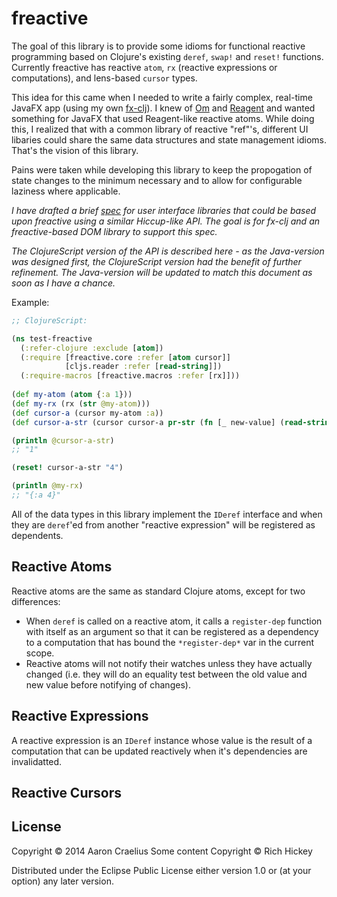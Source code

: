 # freactive

The goal of this library is to provide some idioms for functional reactive programming based on Clojure's existing `deref`, `swap!` and `reset!` functions. Currently freactive has reactive `atom`, `rx` (reactive expressions or computations), and lens-based  `cursor` types.

This idea for this came when I needed to write a fairly complex, real-time JavaFX app (using my own [fx-clj](https://github.com/aaronc/fx-clj/)). I knew of [Om](https://github.com/swannodette/om) and [Reagent](https://github.com/reagent-project/reagent) and wanted something for JavaFX that used Reagent-like reactive atoms. While doing this, I realized that with a common library of reactive "ref"'s, different UI libaries could share the same data structures and state management idioms. That's the vision of this library.

Pains were taken while developing this library to keep the propogation of state changes to the minimum necessary and to allow for configurable laziness where applicable.

*I have drafted a brief [spec](https://github.com/aaronc/freactive/wiki/User-Interface-Spec) for user interface libraries that could be based upon freactive using a similar Hiccup-like API. The goal is for fx-clj and an freactive-based DOM library to support this spec.*

*The ClojureScript version of the API is described here - as the Java-version was designed first, the ClojureScript version had the benefit of further refinement. The Java-version will be updated to match this document as soon as I have a chance.*

Example:
```clojure
;; ClojureScript:

(ns test-freactive
  (:refer-clojure :exclude [atom])
  (:require [freactive.core :refer [atom cursor]]
            [cljs.reader :refer [read-string]])
  (:require-macros [freactive.macros :refer [rx]]))
  
(def my-atom (atom {:a 1}))
(def my-rx (rx (str @my-atom)))
(def cursor-a (cursor my-atom :a))
(def cursor-a-str (cursor cursor-a pr-str (fn [_ new-value] (read-string new-value))))

(println @cursor-a-str)
;; "1"

(reset! cursor-a-str "4")

(println @my-rx)
;; "{:a 4}"
```

All of the data types in this library implement the `IDeref` interface and
when they are `deref`'ed from another "reactive expression" will be registered
as dependents.

## Reactive Atoms

Reactive atoms are the same as standard Clojure atoms, except for two differences:

* When `deref` is called on a reactive atom, it calls a `register-dep` function
with itself as an argument so that it can be registered as a dependency to
a computation that has bound the `*register-dep*` var in the current scope.
* Reactive atoms will not notify their watches unless they have actually changed
(i.e. they will do an equality test between the old value and new value before
notifying of changes).

## Reactive Expressions

A reactive expression is an `IDeref` instance whose value is the result of
a computation that can be updated reactively when it's dependencies are
invalidatted.


## Reactive Cursors

## License

Copyright © 2014 Aaron Craelius
Some content Copyright © Rich Hickey

Distributed under the Eclipse Public License either version 1.0 or (at
your option) any later version.
